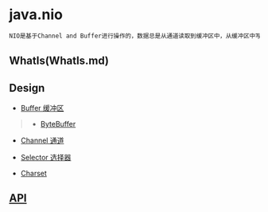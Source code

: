 # java.nio

```md
NIO是基于Channel and Buffer进行操作的，数据总是从通道读取到缓冲区中，从缓冲区中写入到通道中。
```

## WhatIs(WhatIs.md)

## Design
* [Buffer 缓冲区](Buffer/README.md)
> * [ByteBuffer](Buffer/ByteBuffer.md)
* [Channel 通道](Channel/README.md)
* [Selector 选择器](Selector/README.md)

* [Charset](Charset/README.md)

## [API](API.md)
